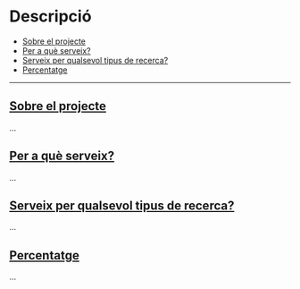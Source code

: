 # Descripció

- [Sobre el projecte](/{{route}}/{{version}}/description#about)
- [Per a què serveix?](/{{route}}/{{version}}/description#for)
- [Serveix per qualsevol tipus de recerca?](/{{route}}/{{version}}/description#useful)
- [Percentatge](/{{route}}/{{version}}/description#percentage)

---


<a name="about"></a>
## [Sobre el projecte](/{{route}}/{{version}}/description#about)
...


<a name="for"></a>
## [Per a què serveix?](/{{route}}/{{version}}/description#for)
...


<a name="useful"></a>
## [Serveix per qualsevol tipus de recerca?](/{{route}}/{{version}}/description#useful)
...


<a name="percentage"></a>
## [Percentatge](/{{route}}/{{version}}/description#percentage)
...
